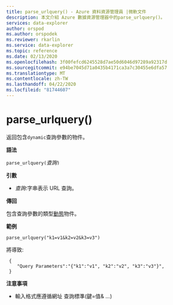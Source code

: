 ```yaml
---
title: parse_urlquery() - Azure 資料資源管理員 |微軟文件
description: 本文介紹 Azure 數據資源管理器中的parse_urlquery()。
services: data-explorer
author: orspod
ms.author: orspodek
ms.reviewer: rkarlin
ms.service: data-explorer
ms.topic: reference
ms.date: 02/13/2020
ms.openlocfilehash: 3f00fefcd6245528d7ae50d6046d97289a92317d
ms.sourcegitcommit: e94be7045d71a0435b4171ca3a7c30455e6dfa57
ms.translationtype: MT
ms.contentlocale: zh-TW
ms.lasthandoff: 04/22/2020
ms.locfileid: "81744607"
---
```

# <a name="parse_urlquery"></a>parse_urlquery()

返回包含`dynamic`查詢參數的物件。

**語法**

`parse_urlquery(`*查詢*`)`

**引數**

* *查詢*:字串表示 URL 查詢。

**傳回**

包含查詢參數的類型[動態](./scalar-data-types/dynamic.md)物件。

**範例**

```kusto
parse_urlquery("k1=v1&k2=v2&k3=v3")
```

將導致:

```kusto
 {
    "Query Parameters":"{"k1":"v1", "k2":"v2", "k3":"v3"}",
 }
```

**注意事項**

* 輸入格式應遵循網址 查詢標準(鍵=值& ...)
 